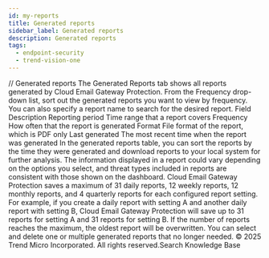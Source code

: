```yaml
---
id: my-reports
title: Generated reports
sidebar_label: Generated reports
description: Generated reports
tags:
  - endpoint-security
  - trend-vision-one
---
```


/*<![CDATA[*/ $('#title').html($('meta[name=map-description]').attr('content')); /*]]>*/ Generated reports The Generated Reports tab shows all reports generated by Cloud Email Gateway Protection. From the Frequency drop-down list, sort out the generated reports you want to view by frequency. You can also specify a report name to search for the desired report. Field Description Reporting period Time range that a report covers Frequency How often that the report is generated Format File format of the report, which is PDF only Last generated The most recent time when the report was generated In the generated reports table, you can sort the reports by the time they were generated and download reports to your local system for further analysis. The information displayed in a report could vary depending on the options you select, and threat types included in reports are consistent with those shown on the dashboard. Cloud Email Gateway Protection saves a maximum of 31 daily reports, 12 weekly reports, 12 monthly reports, and 4 quarterly reports for each configured report setting. For example, if you create a daily report with setting A and another daily report with setting B, Cloud Email Gateway Protection will save up to 31 reports for setting A and 31 reports for setting B. If the number of reports reaches the maximum, the oldest report will be overwritten. You can select and delete one or multiple generated reports that no longer needed. © 2025 Trend Micro Incorporated. All rights reserved.Search Knowledge Base